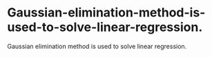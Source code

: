 # Gaussian-elimination-method-is-used-to-solve-linear-regression.
Gaussian elimination method is used to solve linear regression.
